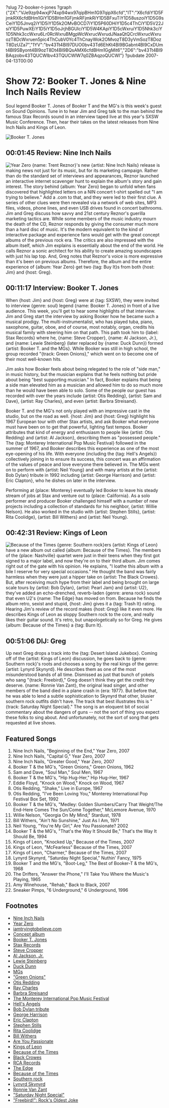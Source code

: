 ?slug 72-booker-t-jones
?graph {"2X":"VJe9zp94wxjP74xp94wx97qipBHm1G97qipX6cfd","IT":"X6cfdiY1D5FjmkRX6cfdBHm1GiY1D5BHm1GFjmkRFjmkRiY1D5BFxuTiY1D58uszoiY1D5G9sCeiY1D5Jnvq2iY1D5iY1D5k2OMvBOCD7iY1D5P60DHiY1D5c4ThCiY1D5V22JsiY1D5PuwXEiY1D5iY1D5oJrjhBGUlciY1D5W4KApiY1D5cWxruiY1D5Nhk3ciY1D5Nhk3ccWxru6Lr0RcWxruBMgpWcWxrucWxrudJNaaQtQCrcWxrucWxruozT8DcWxruen5pic4ThCubV0Yc4ThCnayWok2OMvozT8D3yVmSozT8DozT8DzUZa7","1YV":"bv43Tt4BI97DUO0bv43Td6EhKt4BI9BGabnt4BI9CxDUmt4BI9SByont4BI9ozT8Dt4BI9BQsAMX6cfdBHm1GgMit6","2D6":"bv43Tt4BI9BAqzobv43TQUCWlbv43TQUCWlW7q0ZBAqzoQUCWl"}
?pubdate 2007-04-13T00:00

# Show 72: Booker T. Jones & Nine Inch Nails Review
Soul legend Booker T. Jones of Booker T and the MG's is this week's guest on Sound Opinions. Tune in to hear Jim and Greg talk to the man behind the famous Stax Records sound in an interview taped live at this year's SXSW Music Conference. Then, hear their takes on the latest releases from Nine Inch Nails and Kings of Leon.

![Booker T. Jones](//static.soundopinions.org/images/2007/bookertjones1.jpg)

## 00:01:45 Review: Nine Inch Nails
![Year Zero](//static.soundopinions.org/assets/72/2X0.jpg "107917/1147788150")
{name: Trent Reznor}'s new {artist: Nine Inch Nails} release is making news not just for its music, but for its marketing campaign. Rather than do the standard set of interviews and appearances, Reznor launched an interactive internet scavenger hunt to explain the album's story and gain interest. The story behind {album: Year Zero} began to unfold when fans discovered that highlighted letters on a NIN concert t-shirt spelled out "I am trying to believe." Add a .com to that, and they were led to their first clue. A series of other clues were then revealed via a network of web sites, MP3 files, videos, phone lines, and even USB drives found in concert bathrooms. Jim and Greg discuss how savvy and 21st century Reznor's guerilla marketing tactics are. While some members of the music industry mourn the death of the CD, Reznor responds by giving the consumer much more than a hard disc of music. It's the modern equivalent to the kind of interactive package and experience fans would get with the great concept albums of the previous rock era. The critics are also impressed with the album itself, which Jim explains is essentially about the end of the world. He calls Reznor a sonic architect for his ability to create amazing soundscapes with just his lap top. And, Greg notes that Reznor's voice is more expressive than it's been on previous albums. Therefore, the album and the entire experience of {album: Year Zero} get two {tag: Buy It}s from both {host: Jim} and {host: Greg}.

## 00:11:17 Interview: Booker T. Jones
When {host: Jim} and {host: Greg} were at {tag: SXSW}, they were invited to interview {genre: soul} legend {name: Booker T. Jones} in front of a live audience. This week, you'll get to hear some highlights of that interview. Jim and Greg start the interview by asking Booker how he became such a musical prodigy. The multi-instrumentalist, who has played tuba, piano, saxophone, guitar, oboe, and of course, most notably, organ, credits his musical family with steering him on that path. This path took him to {label: Stax Records} where he, {name: Steve Cropper}, {name: Al Jackson, Jr.}, and {name: Lewie Steinberg} (later replaced by {name: Duck Dunn}) formed {artist: Booker T. and the MGs}. While Booker was still in high school, the group recorded "{track: Green Onions}," which went on to become one of their most well-known hits.

Jim asks how Booker feels about being relegated to the role of "side man," in music history, but the musician explains that he feels nothing but pride about being "best supporting musician." In fact, Booker explains that being a side man elevated him as a musician and allowed him to do so much more than he would have been able to solo. Some of the people our guest has recorded with over the years include {artist: Otis Redding}, {artist: Sam and Dave}, {artist: Ray Charles}, and even {artist: Barbra Streisand}.

Booker T. and the MG's not only played with an impressive cast in the studio, but on the road as well. {host: Jim} and {host: Greg} highlight his 1967 European tour with other Stax artists, and ask Booker what everyone must have been on to get that powerful, lighting fast tempos. Booker attributes that kind of energy and enthusiasm to people like {artist: Otis Redding} and {artist: Al Jackson}, describing them as "possessed people." The {tag: Monterey International Pop Music Festival} followed in the summer of 1967, and Booker describes this experience as one of the most eye-opening of his life. With everyone (including the {tag: Hell's Angels}) collectively joining in to ensure its success, this concert was an affirmation of the values of peace and love everyone there believed in. The MGs went on to perform with {artist: Neil Young} and with many artists at the {artist: Bob Dylan} tribute in 1992 including {artist: George Harrison} and {artist: Eric Clapton}, who he dishes on later in the interview.

Performing at {place: Monterey} eventually led Booker to leave his steady stream of jobs at Stax and venture out to {place: California}. As a solo performer and producer Booker challenged himself with a number of new projects including a collection of standards for his neighbor, {artist: Willie Nelson}. He also worked in the studio with {artist: Stephen Stills}, {artist: Rita Coolidge}, {artist: Bill Withers} and {artist: Neil Young}.

## 00:42:31 Review: Kings of Leon
![Because of the Times](//static.soundopinions.org/assets/72/1YV0.jpg "1883403/219985463")
{genre: Southern rock}ers {artist: Kings of Leon} have a new album out called {album: Because of the Times}. The members of the {place: Nashville} quartet were just in their teens when they first got signed to a major label, and now they're on to their third album. Jim comes right out of the gate with his opinion. He explains, "I loathe this album with a bile I reserve for very special occasions." He thought the band was fairly harmless when they were just a hipper take on {artist: The Black Crowes}. But, after receiving much hype from their label and being brought on large scale tours by {artist: Bob Dylan}, {artist: Pearl Jam} and {artist: U2}, they've added an echo-drenched, reverb-laden {genre: arena rock} sound that even U2's {name: The Edge} has moved on from. Because he finds the album retro, sexist and stupid, {host: Jim} gives it a {tag: Trash It} rating. Hearing Jim's review of the record makes {host: Greg} like it even more. He describes Kings of Leon as sloppy Southern rock to the core, and really likes their guitar sound. It's retro, but unapologetically so for Greg. He gives {album: Because of the Times} a {tag: Burn It}.

## 00:51:06 DIJ: Greg
Up next Greg drops a track into the {tag: Desert Island Jukebox}. Coming off of the {artist: Kings of Leon} discussion, he goes back to {genre: Southern rock}'s roots and chooses a song by the real kings of the genre: {artist: Lynyrd Skynyrd}. He describes them as one of the most misunderstood bands of all time. Dismissed as just that bunch of yokels who sang "{track: Freebird}," Greg doesn't think they get the credit they deserve. {name: Ronnie Van Zant}, the original lead singer, and other members of the band died in a plane crash in {era: 1977}. But before that, he was able to lend a subtle sophistication to Skynyrd that other, blusier southern rock outfits didn't have. The track that best illustrates this is "{track: Saturday Night Special}." The song is an eloquent bit of social commentary about the dangers of guns -- not the sort of thing you expect these folks to sing about. And unfortunately, not the sort of song that gets requested at live shows.

## Featured Songs
1. Nine Inch Nails, "Beginning of the End," Year Zero, 2007
2. Nine Inch Nails, "Capital G," Year Zero, 2007
3. Nine Inch Nails, "Greater Good," Year Zero, 2007
4. Booker T & the MG's, "Green Onions," Green Onions, 1962
5. Sam and Dave, "Soul Man," Soul Men, 1967
6. Booker T & the MG's, "Hip Hug-Her," Hip Hug-Her, 1967
7. Eddie Floyd, "Knock on Wood," Knock on Wood, 1967
8. Otis Redding, "Shake," Live in Europe, 1967
9. Otis Redding, "I've Been Loving You," Monterey International Pop Festival Box Set, 1992
10. Booker T & the MG's, "Medley: Golden Slumbers/Carry That Weight/The End-Here Comes The Sun/Come Together," McLemore Avenue, 1970
11. Willie Nelson, "Georgia On My Mind," Stardust, 1978
12. Bill Withers, "Ain't No Sunshine," Just As I Am, 1971
13. Neil Young, "You're My Girl," Are You Passionate? 2002
14. Booker T & the MG's, "That's the Way It Should Be," That's the Way It Should Be, 1994
15. Kings of Leon, "Knocked Up," Because of the Times, 2007
16. Kings of Leon, "McFearless" Because of the Times, 2007
17. Kings of Leon, "Charmer," Because of the Times, 2007
18. Lynyrd Skynyrd, "Saturday Night Special," Nuthin' Fancy, 1975
19. Booker T and the MG's, "Boot-Leg," The Best of Booker-T & the MG's, 1968
20. The Drifters, "Answer the Phone," I'll Take You Where the Music's Playing, 1965
21. Amy Winehouse, "Rehab," Back to Black, 2007
22. Sneaker Pimps, "6 Underground," 6 Underground, 1996

## Footnotes
- [Nine Inch Nails](http://www.nin.com/index.html)
- [Year Zero](http://yearzero.nin.com/yearzero_hi.html)
- [iamtryingtobelieve.com](http://www.iamtryingtobelieve.com/default.htm)
- [Concept album](http://en.wikipedia.org/wiki/Concept_album)
- [Booker T. Jones](http://www.bookert.com/)
- [Stax Records](http://www.soulsvilleusa.com/)
- [Steve Cropper](http://www.playitsteve.com/home.html)
- [Al Jackson, Jr.](http://www.drummerworld.com/drummers/Al_Jackson.html)
- [Lewie Steinberg](http://en.wikipedia.org/wiki/Lewie_Steinberg)
- [Duck Dunn](http://www.duckdunn.com/)
- [MGs](http://www.allmusic.com/cg/amg.dll?p=amg&sql=11:gifrxqw5ldde)
- ["Green Onions"](http://en.wikipedia.org/wiki/Green_Onions)
- [Otis Redding](http://www.otisredding.com/)
- [Ray Charles](http://www.raycharles.com/)
- [Barbra Streisand](http://www.allmusic.com/cg/amg.dll?p=amg&sql=10:difpxq9sldhe~T2)
- [The Monterey International Pop Music Festival](http://en.wikipedia.org/wiki/Monterey_Pop_Festival)
- [Hell's Angels](http://www.hells-angels.com/)
- [Bob Dylan tribute](http://www.amazon.com/30th-Anniversary-Concert-Celebration-Dylan/dp/B0000028WD/ref=m_art_li_0/002-9651328-5643248)
- [George Harrison](http://www.georgeharrison.com/)
- [Eric Clapton](http://www.ericclapton.com/)
- [Stephen Stills](http://www.allmusic.com/cg/amg.dll?p=amg&sql=10:39frxq85ldhe)
- [Rita Coolidge](http://www.allmusic.com/cg/amg.dll?p=amg&sql=10:39frxq85ldhe)
- [Bill Withers](http://www.allmusic.com/cg/amg.dll?p=amg&sql=10:jpfexqq5ldhe)
- [Are You Passionate](http://www.allmusic.com/cg/amg.dll?p=amg&sql=10:3nftxq90ldse~T0)
- [Kings of Leon](http://www.kingsofleon.com/)
- [Because of the Times](http://www.metacritic.com/music/artists/kingsofleon/becauseofthetimes?q=because%20of%20the%20times)
- [Black Crowes](http://www.blackcrowes.com/)
- [RCA Records](http://www.rcarecords.com/)
- [The Edge](http://en.wikipedia.org/wiki/The_Edge)
- [Because of the Times](http://www.thepentecostals.org/bott.html)
- [Southern rock](http://en.wikipedia.org/wiki/Southern_rock)
- [Lynyrd Skynyrd](http://www.allmusic.com/cg/amg.dll?P=amg&sql=lynyrd+skynyrd&x=0&y=0&opt1=1&sourceid=mozilla-search)
- [Ronnie Van Zant](http://en.wikipedia.org/wiki/Ronnie_Van_Zant)
- ["Saturday Night Special"](http://en.wikipedia.org/wiki/Saturday_night_special)
- ["Freebird!": Rock's Oldest Joke](http://online.wsj.com/public/article/SB111102511477881964-ZkAKwALO87RaHLbFJrSJSA_i9xg_20050415.html?mod=blogs)
